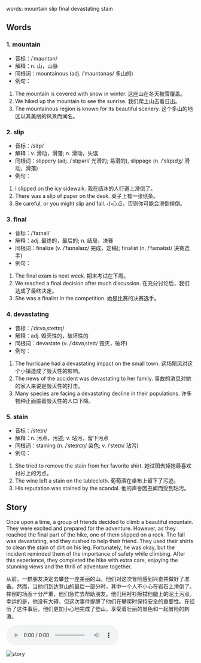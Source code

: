 words: mountain slip final devastating stain

## Words
### 1. mountain
- 音标：/ˈmaʊntən/ <span style="cursor: pointer;" onclick="document.getElementById('audio-player-1').play()"><i class="fas fa-volume-up"></i></span>
  <audio id="audio-player-1" src="https://files.dwong.top/words/mountain.mp3" style="display:none;"></audio>
- 解释：n. 山，山脉
- 同根词：mountainous (adj. /ˈmaʊntənəs/ 多山的)
- 例句：
1. The mountain is covered with snow in winter. 这座山在冬天被雪覆盖。
2. We hiked up the mountain to see the sunrise. 我们爬上山去看日出。
3. The mountainous region is known for its beautiful scenery. 这个多山的地区以其美丽的风景而闻名。

### 2. slip
- 音标：/slɪp/ <span style="cursor: pointer;" onclick="document.getElementById('audio-player-2').play()"><i class="fas fa-volume-up"></i></span>
  <audio id="audio-player-2" src="https://files.dwong.top/words/slip.mp3" style="display:none;"></audio>
- 解释：v. 滑动，滑落; n. 滑动，失误
- 同根词：slippery (adj. /ˈslɪpəri/ 光滑的; 易滑的), slippage (n. /ˈslɪpɪdʒ/ 滑动，滑落)
- 例句：
1. I slipped on the icy sidewalk. 我在结冰的人行道上滑倒了。
2. There was a slip of paper on the desk. 桌子上有一张纸条。
3. Be careful, or you might slip and fall. 小心点，否则你可能会滑倒摔倒。

### 3. final
- 音标：/ˈfaɪnəl/ <span style="cursor: pointer;" onclick="document.getElementById('audio-player-3').play()"><i class="fas fa-volume-up"></i></span>
  <audio id="audio-player-3" src="https://files.dwong.top/words/final.mp3" style="display:none;"></audio>
- 解释：adj. 最终的，最后的; n. 结局，决赛
- 同根词：finalize (v. /ˈfaɪnəlaɪz/ 完成，定稿); finalist (n. /ˈfaɪnəlɪst/ 决赛选手)
- 例句：
1. The final exam is next week. 期末考试在下周。 
2. We reached a final decision after much discussion. 在充分讨论后，我们达成了最终决定。 
3. She was a finalist in the competition. 她是比赛的决赛选手。

### 4. devastating
- 音标：/ˈdɛvəˌsteɪtɪŋ/ <span style="cursor: pointer;" onclick="document.getElementById('audio-player-4').play()"><i class="fas fa-volume-up"></i></span>
  <audio id="audio-player-4" src="https://files.dwong.top/words/devastating.mp3" style="display:none;"></audio>
- 解释：adj. 毁灭性的，破坏性的
- 同根词：devastate (v. /ˈdɛvəˌsteɪt/ 毁灭，破坏)
- 例句：
1. The hurricane had a devastating impact on the small town. 这场飓风对这个小镇造成了毁灭性的影响。
2. The news of the accident was devastating to her family. 事故的消息对她的家人来说是毁灭性的打击。
3. Many species are facing a devastating decline in their populations. 许多物种正面临着毁灭性的人口下降。

### 5. stain
- 音标：/steɪn/ <span style="cursor: pointer;" onclick="document.getElementById('audio-player-5').play()"><i class="fas fa-volume-up"></i></span>
  <audio id="audio-player-5" src="https://files.dwong.top/words/stain.mp3" style="display:none;"></audio>
- 解释：n. 污点，污迹; v. 玷污，留下污点
- 同根词：staining (n. /ˈsteɪnɪŋ/ 染色; v. /ˈsteɪn/ 玷污)
- 例句：
1. She tried to remove the stain from her favorite shirt. 她试图去掉她最喜欢衬衫上的污点。
2. The wine left a stain on the tablecloth. 葡萄酒在桌布上留下了污迹。
3. His reputation was stained by the scandal. 他的声誉因丑闻而受到玷污。

## Story
Once upon a time, a group of friends decided to climb a beautiful mountain. They were excited and prepared for the adventure. However, as they reached the final part of the hike, one of them slipped on a rock. The fall was devastating, and they rushed to help their friend. They used their shirts to clean the stain of dirt on his leg. Fortunately, he was okay, but the incident reminded them of the importance of safety while climbing. After this experience, they completed the hike with extra care, enjoying the stunning views and the thrill of adventure together.

从前，一群朋友决定去攀登一座美丽的山。他们对这次冒险感到兴奋并做好了准备。然而，当他们到达登山的最后一部分时，其中一个人不小心在岩石上滑倒了。摔倒的场面十分严重，他们急忙去帮助朋友。他们用衬衫擦拭他腿上的泥土污点。幸运的是，他没有大碍，但这次事件提醒了他们在攀爬时保持安全的重要性。在经历了这件事后，他们更加小心地完成了登山，享受着壮丽的景色和一起冒险的刺激。


<audio controls>
  <source src="https://files.dwong.top/story/05adb7b506c35dd7b41f01d8cbe70bfb.mp3" type="audio/mpeg">
  你的浏览器不支持音频元素。
</audio>
    

![story](https://files.dwong.top/image/05adb7b506c35dd7b41f01d8cbe70bfb.png)

